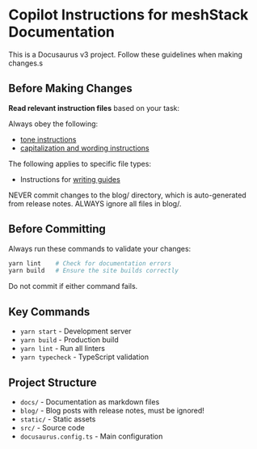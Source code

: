 # Copilot Instructions for meshStack Documentation

This is a Docusaurus v3 project. Follow these guidelines when making changes.s

## Before Making Changes

**Read relevant instruction files** based on your task:

Always obey the following:
- [tone instructions](instructions/tone.instructions.md)
- [capitalization and wording instructions](instructions/capitalizationandwording.instructions.md)

The following applies to specific file types:
- Instructions for [writing guides](instructions/guide.instructions.md) 

NEVER commit changes to the blog/ directory, which is auto-generated from release notes. ALWAYS ignore all files in blog/.

## Before Committing

Always run these commands to validate your changes:

```bash
yarn lint    # Check for documentation errors
yarn build   # Ensure the site builds correctly
```

Do not commit if either command fails.

## Key Commands

- `yarn start` - Development server
- `yarn build` - Production build
- `yarn lint` - Run all linters
- `yarn typecheck` - TypeScript validation

## Project Structure

- `docs/` - Documentation as markdown files
- `blog/` - Blog posts with release notes, must be ignored!
- `static/` - Static assets
- `src/` - Source code
- `docusaurus.config.ts` - Main configuration
